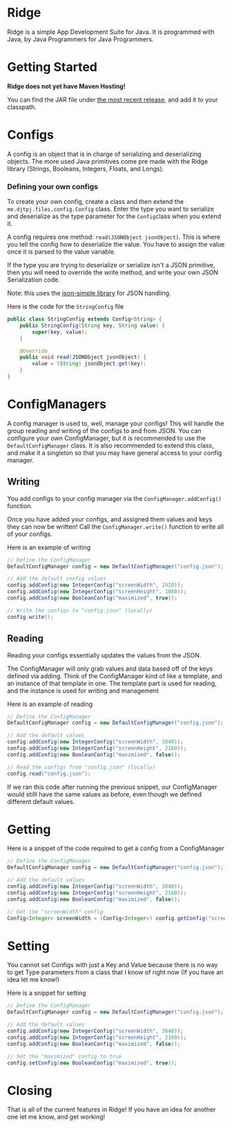 # Ridge
Ridge is a simple App Development Suite for Java. It is programmed with Java, by Java Programmers for Java Programmers.

# Getting Started
**Ridge does not yet have Maven Hosting!**

You can find the JAR file under [the most recent release](github.com/Djtpj/Ridge/releases/latest), and add it to your classpath.

# Configs
A config is an object that is in charge of serializing and deserializing objects. The more used Java primitives come pre made with the Ridge library (Strings, Booleans, Integers, Floats, and Longs).

### Defining your own configs
To create your own config, create a class and then extend the `me.djtpj.files.config.Config` class. Enter the type you want to serialize and deserialize as the type parameter for the `Config`class when you extend it.

A config requires one method: `read(JSONObject jsonObject)`. This is where you tell the config how to deserialize the value. You have to assign the value once it is parsed to the value variable.

If the type you are trying to deserialize or serialize isn't a JSON primitive, then you will need to override the write method, and write your own JSON Serialization code.

Note: this uses the [json-simple library](https://github.com/fangyidong/json-simple) for JSON handling.

Here is the code for the `StringConfig` file 
```java
public class StringConfig extends Config<String> {
    public StringConfig(String key, String value) {
        super(key, value);
    }

    @Override
    public void read(JSONObject jsonObject) {
        value = (String) jsonObject.get(key);
    }
}
```

# ConfigManagers
A config manager is used to, well, manage your configs! 
This will handle the group reading and writing of the configs to and from JSON.
You can configure your own ConfigManager, but it is recommended to use the `DefaultConfigManager` class. 
It is also recommended to extend this class, and make it a singleton so that you may have general access to your config manager.

## Writing
You add configs to your config manager via the `ConfigManager.addConfig()` function.

Once you have added your configs, and assigned them values and keys they can now be written! Call the `ConfigManager.write()` function to write all of your configs.

Here is an example of writing
```java
// Define the ConfigManager
DefaultConfigManager config = new DefaultConfigManager("config.json");

// Add the default config values
config.addConfig(new IntegerConfig("screenWidth", 1920));
config.addConfig(new IntegerConfig("screenHeight", 1080));
config.addConfig(new BooleanConfig("maximized", true));

// Write the configs to "config.json" (locally)
config.write();
```

## Reading
Reading your configs essentially updates the values from the JSON.

The ConfigManager will only grab values and data based off of the keys defined via adding. 
Think of the ConfigManager kind of like a template, and an instance of that template in one. The template part is used for reading, and the instance is used for writing and management

Here is an example of reading
```java
// Define the ConfigManager
DefaultConfigManager config = new DefaultConfigManager("config.json");

// Add the default values
config.addConfig(new IntegerConfig("screenWidth", 3840));
config.addConfig(new IntegerConfig("screenHeight", 2160));
config.addConfig(new BooleanConfig("maximized", false));

// Read the configs from "config.json" (locally)
config.read("config.json");
``` 
If we ran this code after running the previous snippet, our ConfigManager would stilll have the same values as before, even though we defined different default values.

# Getting
Here is a snippet of the code required to get a config from a ConfigManager
```java
// Define the ConfigManager
DefaultConfigManager config = new DefaultConfigManager("config.json");

// Add the default values
config.addConfig(new IntegerConfig("screenWidth", 3840));
config.addConfig(new IntegerConfig("screenHeight", 2160));
config.addConfig(new BooleanConfig("maximized", false));

// Get the "screenWidth" config
Config<Integer> screenWidth = (Config<Integer>) config.getConfig("screenWidth"); // this returns an Integer, but only because we told Java to make it an Integer.
```

# Setting
You cannot set Configs with just a Key and Value because there is no way to get Type parameters from a class that I know of right now (If you have an idea let me know!)

Here is a snippet for setting
```java
// Define the ConfigManager
DefaultConfigManager config = new DefaultConfigManager("config.json");

// Add the default values
config.addConfig(new IntegerConfig("screenWidth", 3840));
config.addConfig(new IntegerConfig("screenHeight", 2160));
config.addConfig(new BooleanConfig("maximized", false));

// Set the "maximized" config to true
config.setConfig(new BooleanConfig("maximized", true));
```

# Closing
That is all of the current features in Ridge! If you have an idea for another one let me know, and get working!

